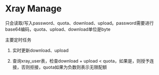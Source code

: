 # Xray Manage

只会读取/写入password、quota、download、upload。password需要进行base64编码，quota、upload、download单位是byte

主要定时任务

1. 实时更新download、upload

2. 查询xray_user表，检查download + upload < quota，如果是，则授予连接，否则拒接，quota如果为负数则表示无限配额

